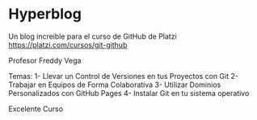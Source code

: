 # Hyperblog

Un blog increible para el curso de GitHub de Platzi https://platzi.com/cursos/git-github

Profesor Freddy Vega 

Temas:
1- Llevar un Control de Versiones en tus Proyectos con Git
2- Trabajar en Equipos de Forma Colaborativa
3- Utilizar Dominios Personalizados con GitHub Pages
4- Instalar Git en tu sistema operativo

Excelente Curso

